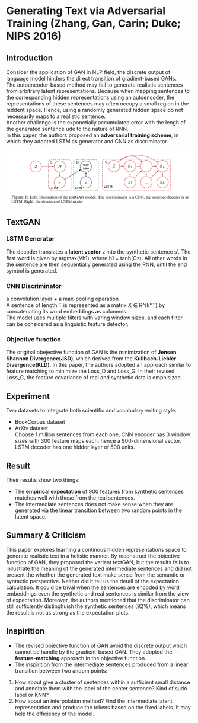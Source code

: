 # Generating Text via Adversarial Training (Zhang, Gan, Carin; Duke; NIPS 2016)

## Introduction
Consider the application of GAN in NLP field, the discrete output of language model hinders the direct transition of gradient-based GANs.  
The autoencoder-based method may fail to generate realistic sentences from arbitrary latent representations. Because when mapping sentences to the corresponding hidden representations using an autoencoder, the representations of these sentences may often occupy a small region in the hiddent space. Hence, using a randomly generated hidden space do not necessarily maps to a realistic sentence.  
Another challenge is the exponetially accumulated error with the lengh of the generated sentence ude to the nature of RNN.  
In this paper, the authors proposed an __adversarial training scheme__, in which they adopted LSTM as generator and CNN as discriminator.

![textGAN](textGAN.png)
## TextGAN
### LSTM Generator
The decoder translates a __latent vector__ z into the synthetic sentence s'. The first word is given by argmax(Vh1), where h1 = tanh(Cz). All other words in the sentence are then sequentially generated using the RNN, until the end symbol is generated.

### CNN Discriminator
a convolution layer + a max-pooling operation  
A sentence of length T is represented as a matrix X ∈ R^(k\*T) by concatenating its word embeddings as colunmns.  
The model uses multiple filters with varing window sizes, and each filter can be considered as a linguistic feature detector.

### Objective function
The original obejective function of GAN is the minimization of __Jensen Shannon Divergence(JSD)__, which derived from the __Kullbach-Liebler Divergence(KLD)__. In this paper, the authors adopted an approach similar to feature matching to minimize the Loss_D and Loss_G. In their revised Loss_G, the feature covariance of real and synthetic data is emphisized. 

## Experiment
Two datasets to integrate both scientific and vocabulary writing style.
* BookCorpus dataset
* ArXiv dataset  
Choose 1 million sentences from each one, CNN encoder has 3 window sizes with 300 feature maps each, hence a 900-dimensional vector.  
LSTM decoder has one hidder layer of 500 units. 

## Result
Their results show two things:  
* The __empirical expectation__ of 900 features from synthetic sentences matches well with those from the real sentences. 
* The intermediate sentences does not make sense when they are generated via the linear transition between two random points in the latent space.

## Summary & Criticism
This paper explores learning a continous hidden representations space to generate realistic text in a holistic manner. By reconstruct the objective function of GAN, they proposed the variant textGAN, but the results falls to inllustrate the meaning of the generated intermediate sentences and did not present the whether the generated text make sense from the semantic or syntactic perspective. Neither did it tell us the detail of the expectation calculation. It could be trival when the sentences are encoded by word embeddings even the synthetic and real sentences is similar from the view of expectation. Moreover, the authors mentioned that the discriminator can still sufficiently distinghuish the synthetic sentences (92%), which means the result is not as strong as the expectation plots.

## Inspirition
* The revised objective function of GAN avoid the discrete output which cannot be handle by the  gradient-based GAN. They adopted the —__feature-matching__ approach in the objective function.
* The inspirition from the intermediate sentences produced from a linear transition between two andom points: 
1. How about give a cluster of sentences within a sufficient small distance and annotate them with the label of the center sentence? Kind of sudo label or KNN?  
2. How about an interpolation method? Find the intermediate latent representation and produce the tokens based on the fixed labels. It may help the efficiency of the model.
